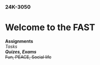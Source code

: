 ### 24K-3050
# Welcome to the FAST
**Assignments**\
*Tasks*\
***Quizes, Exams***\
~~Fun, PEACE, Social life~~
